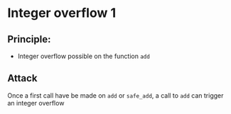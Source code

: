 # Integer overflow 1

## Principle:
- Integer overflow possible on the function `add`

## Attack
Once a first call have be made on `add` or `safe_add`, a call to `add` can trigger an integer overflow


